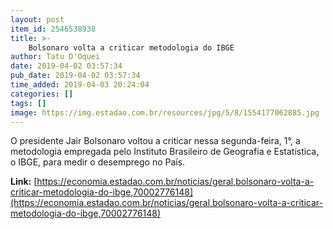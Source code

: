 ```yaml
---
layout: post
item_id: 2546538938
title: >-
    Bolsonaro volta a criticar metodologia do IBGE
author: Tatu D'Oquei
date: 2019-04-02 03:57:34
pub_date: 2019-04-02 03:57:34
time_added: 2019-04-03 20:24:04
categories: []
tags: []
image: https://img.estadao.com.br/resources/jpg/5/8/1554177062885.jpg
---
```


O presidente Jair Bolsonaro voltou a criticar nessa segunda-feira, 1°, a metodologia empregada pelo Instituto Brasileiro de Geografia e Estatística, o IBGE, para medir o desemprego no País.

**Link:** [https://economia.estadao.com.br/noticias/geral,bolsonaro-volta-a-criticar-metodologia-do-ibge,70002776148](https://economia.estadao.com.br/noticias/geral,bolsonaro-volta-a-criticar-metodologia-do-ibge,70002776148)

